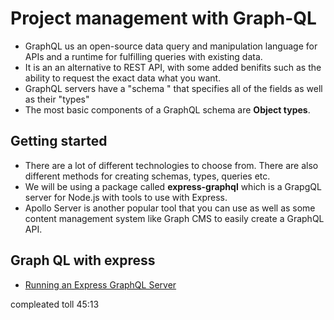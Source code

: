 # Project management with Graph-QL

- GraphQL us an open-source data query and manipulation language for APIs and a runtime for fulfilling queries with existing data.
- It is an an alternative to REST API, with some added benifits such as the ability to request the exact data what you want.
- GraphQL servers have a "schema " that specifies all of the fields as well as their "types"
- The most basic components of a GraphQL schema are **Object types**.

## Getting started

- There are a lot of different technologies to choose from. There are also different methods for creating schemas, types, queries etc.
- We will be using a package called **express-graphql** which is a GrapgQL server for Node.js with tools to use with Express.
- Apollo Server is another popular tool that you can use as well as some content management system like Graph CMS to easily create a GraphQL API.

## Graph QL with express

- [Running an Express GraphQL Server](https://graphql.org/graphql-js/running-an-express-graphql-server/)


compleated toll 45:13